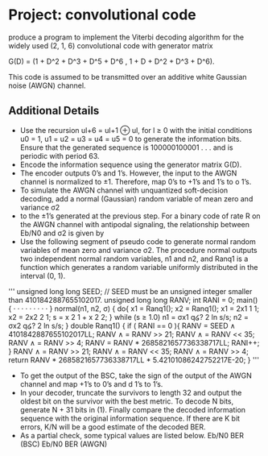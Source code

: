 # Project:  convolutional code

produce a program to implement the Viterbi decoding algorithm for the widely used (2, 1, 6) convolutional code with generator matrix

G(D) = (1 + D^2 + D^3 + D^5 + D^6 , 1 + D + D^2 + D^3 + D^6).

This code is assumed to be transmitted over an additive white Gaussian noise (AWGN) channel.

## Additional Details
* Use the recursion ul+6 = ul+1 ⊕ ul, for l ≥ 0 with the initial conditions u0 = 1, u1 = u2 = u3 = u4 = u5 = 0 to generate the information bits. Ensure that the generated sequence is 100000100001 . . . and is periodic
with period 63.
* Encode the information sequence using the generator matrix G(D).
*  The encoder outputs 0’s and 1’s. However, the input to the AWGN channel is normalized to ±1. Therefore, map 0’s to +1’s and 1’s to o 1’s.
*  To simulate the AWGN channel with unquantized soft-decision decoding, add a normal (Gaussian) random variable of mean zero and variance σ2 
*  to the ±1’s generated at the previous step. For a binary code of rate R on the AWGN channel with antipodal
signaling, the relationship between Eb/N0 and σ2 is given by
* Use the following segment of pseudo code to generate normal random variables of mean zero and variance σ2. The procedure normal outputs two independent normal random variables, n1 and n2, and Ranq1 is a function which generates a random variable
uniformly distributed in the interval (0, 1).

'''
unsigned long long SEED;
// SEED must be an unsigned integer smaller than 4101842887655102017.
unsigned long long RANV;
int RANI = 0;
main()
{
· · ·
· · ·
· · ·
}
normal(n1, n2, σ)
{
do{
x1 = Ranq1();
x2 = Ranq1();
x1 = 2x1 1 1; 
x2 = 2x2 2 1; 
s = x
2
1 + x
2
2; 
} while (s ≥ 1.0)
n1 = σx1
q໒? 
2 ln s/s; 
n2 = σx2
q໒? 
2 ln s/s; 
}
double Ranq1()
{
if ( RANI == 0 ){
RANV = SEED 
∧ 
4101842887655102017LL;
RANV 
∧
= RANV >> 21;
RANV 
∧
= RANV << 35;
RANV 
∧
= RANV >> 4;
RANV = RANV * 2685821657736338717LL;
RANI++;
}
RANV 
∧
= RANV >> 21;
RANV 
∧
= RANV << 35;
RANV 
∧
= RANV >> 4;
return RANV * 2685821657736338717LL * 5.42101086242752217E-20;
}
'''

*  To get the output of the BSC, take the sign of the output of the AWGN channel and map +1’s to 0’s and d 1’s to 1’s.
*  In your decoder, truncate the survivors to length 32 and output the oldest bit on the
survivor with the best metric. To decode N bits, generate N + 31 bits in (1). Finally
compare the decoded information sequence with the original information sequence. If
there are K bit errors, K/N will be a good estimate of the decoded BER.
* As a partial check, some typical values are listed below.
Eb/N0 BER (BSC) Eb/N0 BER (AWGN)

